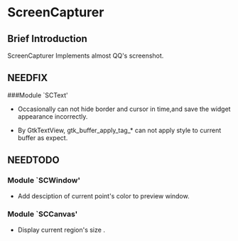 
ScreenCapturer
==============


Brief Introduction
------------------

ScreenCapturer Implements almost QQ's screenshot.




NEEDFIX
-------

###Module `SCText'

* Occasionally can not hide border and cursor in time,and save the widget appearance incorrectly.

* By GtkTextView, gtk_buffer_apply_tag_* can not apply style to current buffer as expect.




NEEDTODO
--------

### Module `SCWindow'

* Add desciption of current point's color to preview window.

### Module `SCCanvas'

* Display current region's size .

